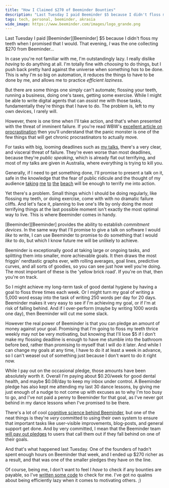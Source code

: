 ```yaml
---
title: "How I Claimed $270 of Beeminder Bounties"
description: "Last Tuesday I paid Beeminder $5 because I didn't floss my teeth when I promised that I would. That evening, I was the one collecting $270 from Beeminder…"
tags: tech, personal, beeminder, akrasia
wide_image: https://www.beeminder.com/images/logo_grande.png
---
```


Last Tuesday I paid [Beeminder][Beeminder] $5 because I didn't floss my teeth
when I promised that I would. That evening, *I* was the one collecting $270
from Beeminder…

<!--more-->

In case you're not familiar with me, I'm outstandingly lazy. I really
dislike *having* to do anything at all.  I'm totally fine with
*choosing* to do things, but I push back pretty hard against the
universe when something *has* to be done. This is why I'm so big
on automation, it reduces the things to have to be done by me,
and allows me to practice *efficient laziness*.

But there are some things one simply can't automate;
flossing your teeth, running a business, doing one's taxes, getting
some exercise. While I might be able to write digital agents that
can *assist* me with those tasks, fundamentally they're things that
I have to do. The problem is, left to my own devices, I rarely will.

However, there is one time when I'll take action, and that's when
presented with the threat of imminent failure. If you're read
WBW's [excellent article on procrastination](http://waitbutwhy.com/2013/10/why-procrastinators-procrastinate.html)
then you'll understand that the panic monster is one of the few things
that will get chronic procrastinators to actually move. 

For tasks with big, looming deadlines such as [my talks](/talks),
there's a very clear, and visceral threat of failure. They're even
worse than most deadlines, because they're *public speaking*, which
is already flat out terrifying, and most of my talks are given in
Australia, where everything is trying to kill you.

Generally, if I need to get something done, I'll promise to present
a talk on it, safe in the knowledge that the fear of public
ridicule and the thought of my audience
[taking](http://en.wikipedia.org/wiki/Saltwater_Crocodile)
[me](http://en.wikipedia.org/wiki/Stone_fish)
[to](http://en.wikipedia.org/wiki/Great_White_Shark)
[the](http://en.wikipedia.org/wiki/Box_jellyfish)
[beach](http://en.wikipedia.org/wiki/Blue_ringed_octopus)
will be enough to terrify me into action.

Yet there's a problem. Small things which I should be doing regularly,
like flossing my teeth, or doing exercise, come with with no
dramatic failure cliffs. And let's face it, planning to live one's
life by only doing the most terrifying things at the last possible
moment isn't exactly the most optimal way to live. This is
where Beeminder comes in handy.

[Beeminder][Beeminder] provides the ability to establish
*commitment devices*. In the same way that I'll promise to give
a talk on software I would *like* to write, I can use Beeminder
to promise to do something that I would *like* to do, but which
I know future me will be unlikely to achieve.

Beeminder is exceptionally good at taking large or ongoing tasks,
and splitting them into smaller, more achievable goals. It then
draws the most friggin' nerdtastic graphs ever, with rolling
averages, goal lines, predictive curves, and all sorts of goodies,
so you can see just how well you're doing. The most important of
these is the 'yellow brick road'. If you're on that, then you're
on track.

So I might achieve my long-term task of good dental hygiene by having
a goal to floss three times each week. Or I might turn my goal of
writing a 5,000 word essay into the task of writing 250 words per day
for 20 days. Beeminder makes it very easy to see if I'm achieving
my goal, or if I'm at risk of falling behind. And if I over-perform
(maybe by writing 1000 words one day), then Beeminder will cut me
some slack.

However the real power of Beeminder is that you can pledge an amount
of money against your goal. Promising that I'm going to floss my
teeth thrice weekly may not be very motivating, but knowing that
I'll lose $5 if I don't make my flossing deadline is enough to
have me stumble into the bathroom before bed, rather than promising
to myself that I will do it later. And while I can change my
goals at any time, I have to do it at least a week in advance, so
I can't weasel out of something just because I don't want to
do it right now.

While I pay out on the occasional pledge, those amounts
have been absolutely worth it. Overall I'm paying about $0.20/week
for good dental health, and maybe $0.08/day to keep my inbox
under control. A Beeminder pledge has also kept me
attending my last 30 dance lessons, by giving me just enough of
a nudge to not come up with excuses as to why I'm too busy to
go, and I've not paid a penny to Beeminder for that goal, as
I've never got behind in my dance lessons when I've promised to
be there.

There's a lot of cool
[cognitive science behind Beeminder](http://blog.beeminder.com/akrasia/),
but one of the neat things is they're
*very* committed to using their own system
to ensure that important tasks like user-visible improvements,
blog-posts, and general support get done. And by very committed, I
mean that the Beeminder team
[will pay out pledges](http://blog.beeminder.com/blogdog/)
to users that call them out if they fall behind on one of their
goals.

And that's what happened last Tuesday. One of the founders of
hadn't spent enough hours on Beeminder that week, and I ended up
$270 richer as a result, and that was one of the smaller
pledges they have on the line.

Of course, being me, I don't want to feel I *have* to check if any
bounties are payable, so I've
[written some code](https://github.com/pjf/exobrain/blob/master/bin/source/beeminder-bounties)
to check for me. I've got no qualms about being efficiently lazy when
it comes to motivating others. ;)

